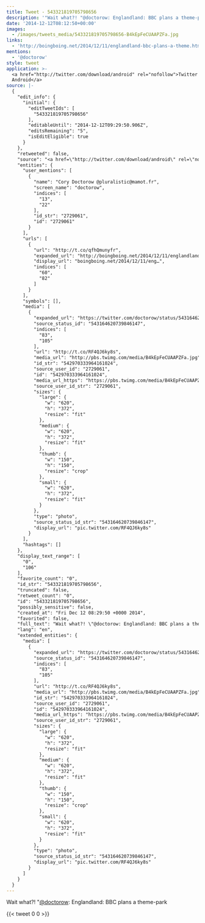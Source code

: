 ```yaml
---
title: Tweet - 543321819705798656
description: '"Wait what?! "@doctorow: Englandland: BBC plans a theme-park  "'
date: '2014-12-12T08:12:50+00:00'
images:
  - /images/tweets_media/543321819705798656-B4kEpFeCUAAPZFa.jpg
links:
  - 'http://boingboing.net/2014/12/11/englandland-bbc-plans-a-theme.html'
mentions:
  - '@doctorow'
style: tweet
application: >-
  <a href="http://twitter.com/download/android" rel="nofollow">Twitter for
  Android</a>
source: |-
  {
    "edit_info": {
      "initial": {
        "editTweetIds": [
          "543321819705798656"
        ],
        "editableUntil": "2014-12-12T09:29:50.906Z",
        "editsRemaining": "5",
        "isEditEligible": true
      }
    },
    "retweeted": false,
    "source": "<a href=\"http://twitter.com/download/android\" rel=\"nofollow\">Twitter for Android</a>",
    "entities": {
      "user_mentions": [
        {
          "name": "Cory Doctorow @pluralistic@mamot.fr",
          "screen_name": "doctorow",
          "indices": [
            "13",
            "22"
          ],
          "id_str": "2729061",
          "id": "2729061"
        }
      ],
      "urls": [
        {
          "url": "http://t.co/qfhQmunyfr",
          "expanded_url": "http://boingboing.net/2014/12/11/englandland-bbc-plans-a-theme.html",
          "display_url": "boingboing.net/2014/12/11/eng…",
          "indices": [
            "60",
            "82"
          ]
        }
      ],
      "symbols": [],
      "media": [
        {
          "expanded_url": "https://twitter.com/doctorow/status/543164620739846147/photo/1",
          "source_status_id": "543164620739846147",
          "indices": [
            "83",
            "105"
          ],
          "url": "http://t.co/RF4QJ6ky8s",
          "media_url": "http://pbs.twimg.com/media/B4kEpFeCUAAPZFa.jpg",
          "id_str": "542970333964161024",
          "source_user_id": "2729061",
          "id": "542970333964161024",
          "media_url_https": "https://pbs.twimg.com/media/B4kEpFeCUAAPZFa.jpg",
          "source_user_id_str": "2729061",
          "sizes": {
            "large": {
              "w": "620",
              "h": "372",
              "resize": "fit"
            },
            "medium": {
              "w": "620",
              "h": "372",
              "resize": "fit"
            },
            "thumb": {
              "w": "150",
              "h": "150",
              "resize": "crop"
            },
            "small": {
              "w": "620",
              "h": "372",
              "resize": "fit"
            }
          },
          "type": "photo",
          "source_status_id_str": "543164620739846147",
          "display_url": "pic.twitter.com/RF4QJ6ky8s"
        }
      ],
      "hashtags": []
    },
    "display_text_range": [
      "0",
      "106"
    ],
    "favorite_count": "0",
    "id_str": "543321819705798656",
    "truncated": false,
    "retweet_count": "0",
    "id": "543321819705798656",
    "possibly_sensitive": false,
    "created_at": "Fri Dec 12 08:29:50 +0000 2014",
    "favorited": false,
    "full_text": "Wait what?! \"@doctorow: Englandland: BBC plans a theme-park http://t.co/qfhQmunyfr http://t.co/RF4QJ6ky8s\"",
    "lang": "en",
    "extended_entities": {
      "media": [
        {
          "expanded_url": "https://twitter.com/doctorow/status/543164620739846147/photo/1",
          "source_status_id": "543164620739846147",
          "indices": [
            "83",
            "105"
          ],
          "url": "http://t.co/RF4QJ6ky8s",
          "media_url": "http://pbs.twimg.com/media/B4kEpFeCUAAPZFa.jpg",
          "id_str": "542970333964161024",
          "source_user_id": "2729061",
          "id": "542970333964161024",
          "media_url_https": "https://pbs.twimg.com/media/B4kEpFeCUAAPZFa.jpg",
          "source_user_id_str": "2729061",
          "sizes": {
            "large": {
              "w": "620",
              "h": "372",
              "resize": "fit"
            },
            "medium": {
              "w": "620",
              "h": "372",
              "resize": "fit"
            },
            "thumb": {
              "w": "150",
              "h": "150",
              "resize": "crop"
            },
            "small": {
              "w": "620",
              "h": "372",
              "resize": "fit"
            }
          },
          "type": "photo",
          "source_status_id_str": "543164620739846147",
          "display_url": "pic.twitter.com/RF4QJ6ky8s"
        }
      ]
    }
  }
---
```

Wait what?! "[@doctorow](https://twitter.com/@doctorow): Englandland: BBC plans a theme-park  
    
{{< tweet 0 0 >}}
    
